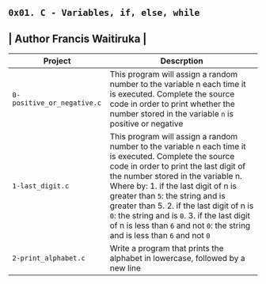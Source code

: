 `0x01. C - Variables, if, else, while`
---------------------------------------
| Author Francis Waitiruka |
---------------------------------------
| Project | Descrption|
| ---------- | ---------- |
| `0-positive_or_negative.c` | This program will assign a random number to the variable n each time it is executed. Complete the source code in order to print whether the number stored in the variable `n` is positive or negative |
| `1-last_digit.c` | This program will assign a random number to the variable n each time it is executed. Complete the source code in order to print the last digit of the number stored in the variable n. Where by: 1. if the last digit of n is greater than `5`: the string and is greater than 5. 2. if the last digit of n is `0`: the string and is `0`. 3. if the last digit of n is less than `6` and not `0`: the string and is less than `6` and not `0` |
| `2-print_alphabet.c` | Write a program that prints the alphabet in lowercase, followed by a new line | 

